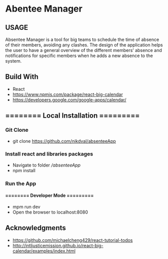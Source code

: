 # Abentee Manager

## USAGE
Absentee Manager is a tool for big teams to schedule the time of absence of their members, avoiding any clashes. The design of the application helps the user to have a general overview of the different members’ absence and notifications for specific members when he adds a new absence to the system.

## Build With
* React
* https://www.npmjs.com/package/react-big-calendar
* https://developers.google.com/google-apps/calendar/


## ======== Local Installation =========
### Git Clone
* git clone https://github.com/nikdval/absenteeApp

### Install react and libraries packages
*  Navigate to folder */absenteeApp*
*  npm install

### Run the App
#### ======== Developer Mode =========
* mpm run dev
* Open the browser to localhost:8080


## Acknowledgments
* https://github.com/michaelcheng429/react-tutorial-todos
* http://intljusticemission.github.io/react-big-calendar/examples/index.html